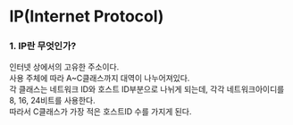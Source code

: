 # IP(Internet Protocol)

### 1. IP란 무엇인가?
인터넷 상에서의 고유한 주소이다.  
사용 주체에 따라 A~C클래스까지 대역이 나누어져있다.  
각 클래스는 네트워크 ID와 호스트 ID부분으로 나뉘게 되는데, 각각 네트워크아이디를 8, 16, 24비트를 사용한다.  
따라서 C클래스가 가장 적은 호스트ID 수를 가지게 된다.
